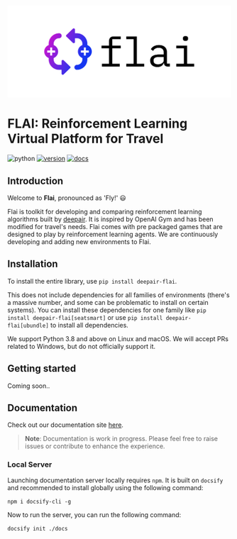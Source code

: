 ![](./docs/assets/images/cover.png)

# FLAI: Reinforcement Learning Virtual Platform for Travel


![python](https://img.shields.io/badge/python-3.8-blue.svg)
[![version](https://img.shields.io/badge/version-0.1.2-green.svg)](http://deepair.io)
[![docs](https://img.shields.io/badge/link-docs-orange)](https://deepair-io.github.io/flai/#/)
## Introduction
Welcome to **Flai**, pronounced as 'Fly!' :smiley:


Flai is toolkit for developing and comparing reinforcement learning algorithms built by [deepair](https://www.deepair.io). It is inspired by OpenAI Gym and has been modified for travel's needs. Flai comes with pre packaged games that are designed to play by reinforcement learning agents. We are continuously developing and adding new environments to Flai.

## Installation
To install the entire library, use `pip install deepair-flai`.

This does not include dependencies for all families of environments (there's a massive number, and some can be problematic to install on certain systems). You can install these dependencies for one family like `pip install deepair-flai[seatsmart]` or use `pip install deepair-flai[ubundle]` to install all dependencies.

We support Python 3.8 and above on Linux and macOS. We will accept PRs related to Windows, but do not officially support it.

## Getting started
Coming soon..

## Documentation

Check out our documentation site [here](https://deepair-io.github.io/flai/#/).

> **Note**: Documentation is work in progress. Please feel free to raise issues or contribute to enhance the experience. 

### Local Server
Launching documentation server locally requires `npm`. It is built on `docsify` and recommended to install globally using the following command:

```
npm i docsify-cli -g
```

Now to run the server, you can run the following command:

```
docsify init ./docs
```
